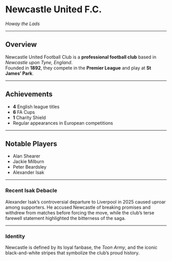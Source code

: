 # Newcastle United F.C.

*Howay the Lads*  

---

## Overview
Newcastle United Football Club is a **professional football club** based in *Newcastle upon Tyne, England*.  
Founded in **1892**, they compete in the **Premier League** and play at **St James’ Park**.

---

## Achievements
- **4** English league titles  
- **6** FA Cups  
- **1** Charity Shield  
- Regular appearances in European competitions  

---

## Notable Players
- Alan Shearer  
- Jackie Milburn  
- Peter Beardsley  
- Alexander Isak  

---

### Recent Isak Debacle
Alexander Isak’s controversial departure to Liverpool in 2025 caused uproar among supporters. He accused Newcastle of breaking promises and withdrew from matches before forcing the move, while the club’s terse farewell statement highlighted the bitterness of the saga.  

---

### Identity
Newcastle is defined by its loyal fanbase, the *Toon Army*, and the iconic black-and-white stripes that symbolize the club’s proud history.
